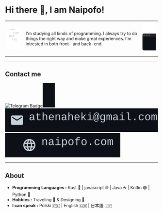 # Hi there 👋,  I am Naipofo!

|   |   |   |
|---|---|---|
| <img src="https://raw.githubusercontent.com/naipofo/naipofo/master/keyvis1.svg" width="150px">  | I'm studying all kinds of programming. I always try to do things the right way and make great experiences. I'm intrested in both front- and back-end. | <img src="https://raw.githubusercontent.com/naipofo/naipofo/master/keyvis2.svg" width="150px"> |

---

## Contact me
![Telegram Badge](https://raw.githubusercontent.com/naipofo/naipofo/master/elegram.svg)![](https://raw.githubusercontent.com/naipofo/naipofo/master/spacer.svg)![Email Badge](https://raw.githubusercontent.com/naipofo/naipofo/master/gmail.svg)![](https://raw.githubusercontent.com/naipofo/naipofo/master/spacer.svg)![My website](https://raw.githubusercontent.com/naipofo/naipofo/master/website.svg)

---

## About
-  **Programming Languages :** Rust 🦀 | javascript 🌐 | Java ☕ | Kotlin 🟣 | Python 🐍
-  **Hobbies :** Traveling 🚌 & Designing 🎨
-  **I can speak :**  Polski 🇵🇱 |  English 🇬🇧 | 日本語 🇯🇵 
